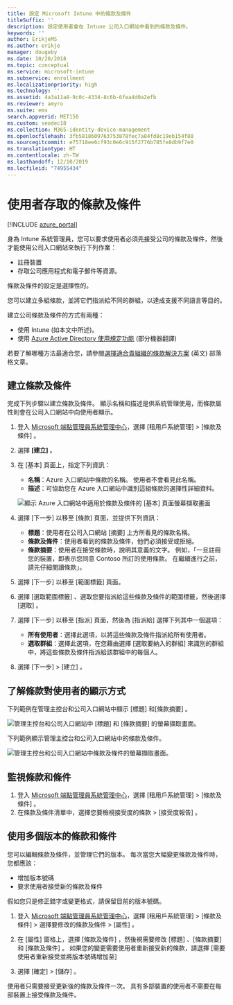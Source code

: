 ```yaml
---
title: 設定 Microsoft Intune 中的條款及條件
titleSuffix: ''
description: 設定使用者會在 Intune 公司入口網站中看到的條款及條件。
keywords: ''
author: ErikjeMS
ms.author: erikje
manager: dougeby
ms.date: 10/20/2018
ms.topic: conceptual
ms.service: microsoft-intune
ms.subservice: enrollment
ms.localizationpriority: high
ms.technology: ''
ms.assetid: 4a3a11a8-9c0c-4334-8c6b-6fea4d0a2efb
ms.reviewer: amyro
ms.suite: ems
search.appverid: MET150
ms.custom: seodec18
ms.collection: M365-identity-device-management
ms.openlocfilehash: 3fb5818609763753878fec7a84fd8c19eb154f88
ms.sourcegitcommit: e75718ee6cf93c0e6c915f2776b785fe8db9f7e0
ms.translationtype: HT
ms.contentlocale: zh-TW
ms.lasthandoff: 12/10/2019
ms.locfileid: "74955434"
---
```

# <a name="terms-and-conditions-for-user-access"></a>使用者存取的條款及條件

[!INCLUDE [azure_portal](../includes/azure_portal.md)]

身為 Intune 系統管理員，您可以要求使用者必須先接受公司的條款及條件，然後才能使用公司入口網站來執行下列作業：
- 註冊裝置
- 存取公司應用程式和電子郵件等資源。

條款及條件的設定是選擇性的。

您可以建立多組條款，並將它們指派給不同的群組，以達成支援不同語言等目的。

建立公司條款及條件的方式有兩種：
- 使用 Intune (如本文中所述)。
- 使用 [Azure Active Directory 使用規定功能](https://docs.microsoft.com/azure/active-directory/governance/active-directory-tou) \(部分機器翻譯\)

若要了解哪種方法最適合您，請參閱[選擇適合貴組織的條款解決方案](https://go.microsoft.com/fwlink/?linkid=2010506&clcid=0x409) \(英文\) 部落格文章。 

## <a name="create-terms-and-conditions"></a>建立條款及條件
完成下列步驟以建立條款及條件。 顯示名稱和描述是供系統管理使用，而條款屬性則會在公司入口網站中向使用者顯示。

1. 登入 [Microsoft 端點管理員系統管理中心](https://go.microsoft.com/fwlink/?linkid=2109431)，選擇 [租用戶系統管理]   > [條款及條件]  。
2. 選擇 **[建立]** 。
3. 在 [基本]  頁面上，指定下列資訊：

   - **名稱**：Azure 入口網站中條款的名稱。 使用者不會看見此名稱。
   - **描述**：可協助您在 Azure 入口網站中識別這組條款的選擇性詳細資料。

    ![顯示 Azure 入口網站中適用於條款及條件的 [基本] 頁面螢幕擷取畫面](./media/terms-and-conditions-create/terms-basics-page.png)

4. 選擇 [下一步]  以移至 [條款]  頁面，並提供下列資訊：

   - **標題**：使用者在公司入口網站 [摘要]  上方所看見的條款名稱。
   - **條款及條件**：使用者看到的條款及條件，他們必須接受或拒絕。
   - **條款摘要**：使用者在接受條款時，說明其意義的文字。 例如，「一旦註冊您的裝置，即表示您同意 Contoso 所訂的使用條款。 在繼續進行之前，請先仔細閱讀條款」。

5. 選擇 [下一步]  以移至 [範圍標籤]  頁面。

6. 選擇 [選取範圍標籤]  、選取您要指派給這些條款及條件的範圍標籤，然後選擇 [選取]  。 

7. 選擇 [下一步]  以移至 [指派]  頁面，然後為 [指派給]  選擇下列其中一個選項：
    - **所有使用者**：選擇此選項，以將這些條款及條件指派給所有使用者。
    - **選取群組**：選擇此選項，在您藉由選擇 [選取要納入的群組]  來識別的群組中，將這些條款及條件指派給該群組中的每個人。

8. 選擇 [下一步]   > [建立]  。

## <a name="see-how-terms-are-displayed-to-your-users"></a>了解條款對使用者的顯示方式
下列範例在管理主控台和公司入口網站中顯示 [標題]  和[條款摘要]  。

![管理主控台和公司入口網站中 [標題] 和 [條款摘要] 的螢幕擷取畫面。](./media/terms-and-conditions-create/terms-summary-terms.png)

下列範例顯示管理主控台和公司入口網站中的條款及條件。

![管理主控台和公司入口網站中條款及條件的螢幕擷取畫面。](./media/terms-and-conditions-create/terms-properties-terms.png)


## <a name="monitor-terms-and-conditions"></a>監視條款和條件

1. 登入 [Microsoft 端點管理員系統管理中心](https://go.microsoft.com/fwlink/?linkid=2109431)，選擇 [租用戶系統管理]   > [條款及條件]  。
2. 在條款及條件清單中，選擇您要檢視接受度的條款 > [接受度報告]  。

## <a name="work-with-multiple-versions-of-terms-and-conditions"></a>使用多個版本的條款和條件
您可以編輯條款及條件，並管理它們的版本。 每次當您大幅變更條款及條件時，您都應該：
- 增加版本號碼
- 要求使用者接受新的條款及條件

假如您只是修正錯字或變更格式，請保留目前的版本號碼。

1. 登入 [Microsoft 端點管理員系統管理中心](https://go.microsoft.com/fwlink/?linkid=2109431)，選擇 [租用戶系統管理]   > [條款及條件]  > 選擇要修改的條款及條件 > [屬性]  。

2. 在 [屬性]  窗格上，選擇 [條款及條件]  ，然後視需要修改 [標題]  、[條款摘要]  和 [條款及條件]  。 如果您的變更需要使用者重新接受新的條款，請選擇 [需要使用者重新接受並將版本號碼增加至] 

3. 選擇 [確定]   > [儲存]  。

使用者只需要接受更新後的條款及條件一次。 具有多部裝置的使用者不需要在每部裝置上接受條款及條件。
